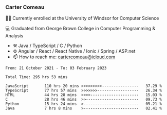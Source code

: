### Carter Comeau

🙋‍♂️ Currently enrolled at the University of Windsor for Computer Science

💻 Graduated from George Brown College in Computer Programming & Analysis

- ⚒️ Java / TypeScript / C / Python
- ⚙️ Angular / React / React Native / Ionic / Spring / ASP.net
- 📫 How to reach me: cartercomeau@icloud.com

<!--START_SECTION:waka-->

```text
From: 21 October 2021 - To: 03 February 2023

Total Time: 295 hrs 53 mins

JavaScript       110 hrs 20 mins >>>>>>>>>----------------   37.29 %
TypeScript       77 hrs 57 mins  >>>>>>>------------------   26.34 %
HTML             44 hrs 28 mins  >>>>---------------------   15.03 %
C                28 hrs 46 mins  >>-----------------------   09.73 %
Python           15 hrs 24 mins  >------------------------   05.21 %
Java             7 hrs 8 mins    >------------------------   02.41 %
```

<!--END_SECTION:waka-->
